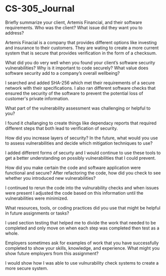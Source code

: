 # CS-305_Journal
Briefly summarize your client, Artemis Financial, and their software requirements. Who was the client? What issue did they want you to address?

Artemis Finacial is a company that provides different options like investing and insurance to their customers. They are wating to create a more current system that is secure that 
provides verification in the form of a checksum.

What did you do very well when you found your client’s software security vulnerabilities? Why is it important to code securely? What value does software security add to a company’s overall wellbeing?

I searched and added SHA-256 which met their requirements of a secure network with their specifications. I also ran different software checks that ensured the security of the software to prevent
the potential loss of customer's private information.

What part of the vulnerability assessment was challenging or helpful to you?

I found it challanging to create things like dependacy reports that required different steps that both lead to verification of security.

How did you increase layers of security? In the future, what would you use to assess vulnerabilities and decide which mitigation techniques to use?

I added different forms of securty and I would continue to use these tools to get a better understanding on possibly vulnerabilities that I could prevent.

How did you make certain the code and software application were functional and secure? After refactoring the code, how did you check to see whether you introduced new vulnerabilities?

I continued to rerun the code into the vulnurability checks and when issues were present I adjusted the code based on this information until the vulnerabilities were
minimized.

What resources, tools, or coding practices did you use that might be helpful in future assignments or tasks?

I used section testing that helped me to divide the work that needed to be completed and only move on when each step was completed then test as a whole.

Employers sometimes ask for examples of work that you have successfully completed to show your skills, knowledge, and experience. What might you show future employers from this assignment?

I would show how I was able to use vulnurability check systems to create a more secure system.
